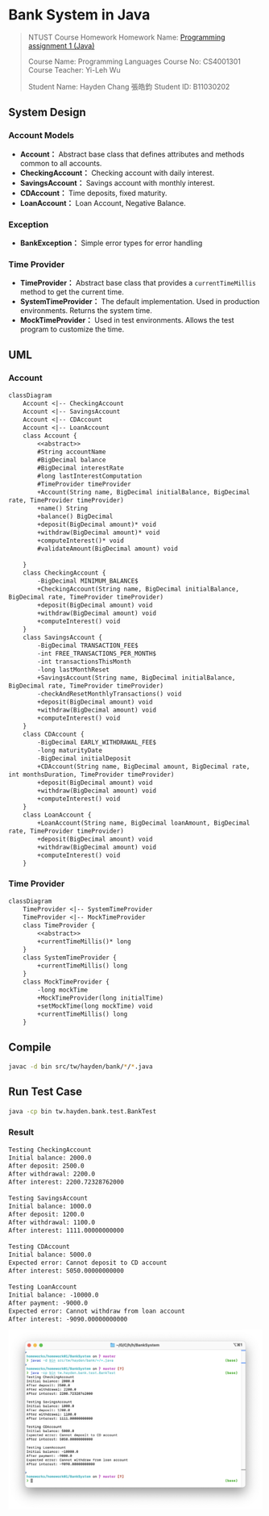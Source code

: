 # Bank System in Java

> NTUST Course Homework
> Homework Name: [Programming assignment 1 (Java)](https://faculty.csie.ntust.edu.tw/~ywu/cs4001301/PA1.TXT)
>
> Course Name: Programming Languages
> Course No: CS4001301
> Course Teacher: Yi-Leh Wu
>
> Student Name: Hayden Chang 張皓鈞
> Student ID: B11030202

## System Design

### Account Models

- **Account：** Abstract base class that defines attributes and methods common to all accounts.
- **CheckingAccount：** Checking account with daily interest.
- **SavingsAccount：** Savings account with monthly interest.
- **CDAccount：** Time deposits, fixed maturity.
- **LoanAccount：** Loan Account, Negative Balance.

### Exception

- **BankException：** Simple error types for error handling

### Time Provider

- **TimeProvider：** Abstract base class that provides a `currentTimeMillis` method to get the current time.
- **SystemTimeProvider：** The default implementation. Used in production environments. Returns the system time.
- **MockTimeProvider：** Used in test environments. Allows the test program to customize the time.

## UML

### Account

```mermaid
classDiagram
    Account <|-- CheckingAccount
    Account <|-- SavingsAccount
    Account <|-- CDAccount
    Account <|-- LoanAccount
    class Account {
        <<abstract>>
        #String accountName
        #BigDecimal balance
        #BigDecimal interestRate
        #long lastInterestComputation
        #TimeProvider timeProvider
        +Account(String name, BigDecimal initialBalance, BigDecimal rate, TimeProvider timeProvider)
        +name() String
        +balance() BigDecimal
        +deposit(BigDecimal amount)* void
        +withdraw(BigDecimal amount)* void
        +computeInterest()* void
        #validateAmount(BigDecimal amount) void

    }
    class CheckingAccount {
        -BigDecimal MINIMUM_BALANCE$
        +CheckingAccount(String name, BigDecimal initialBalance, BigDecimal rate, TimeProvider timeProvider)
        +deposit(BigDecimal amount) void
        +withdraw(BigDecimal amount) void
        +computeInterest() void
    }
    class SavingsAccount {
        -BigDecimal TRANSACTION_FEE$
        -int FREE_TRANSACTIONS_PER_MONTH$
        -int transactionsThisMonth
        -long lastMonthReset
        +SavingsAccount(String name, BigDecimal initialBalance, BigDecimal rate, TimeProvider timeProvider)
        -checkAndResetMonthlyTransactions() void
        +deposit(BigDecimal amount) void
        +withdraw(BigDecimal amount) void
        +computeInterest() void
    }
    class CDAccount {
        -BigDecimal EARLY_WITHDRAWAL_FEE$
        -long maturityDate
        -BigDecimal initialDeposit
        +CDAccount(String name, BigDecimal amount, BigDecimal rate, int monthsDuration, TimeProvider timeProvider)
        +deposit(BigDecimal amount) void
        +withdraw(BigDecimal amount) void
        +computeInterest() void
    }
    class LoanAccount {
        +LoanAccount(String name, BigDecimal loanAmount, BigDecimal rate, TimeProvider timeProvider)
        +deposit(BigDecimal amount) void
        +withdraw(BigDecimal amount) void
        +computeInterest() void
    }

```

### Time Provider

```mermaid
classDiagram
    TimeProvider <|-- SystemTimeProvider
    TimeProvider <|-- MockTimeProvider
    class TimeProvider {
        <<abstract>>
        +currentTimeMillis()* long
    }
    class SystemTimeProvider {
        +currentTimeMillis() long
    }
    class MockTimeProvider {
        -long mockTime
        +MockTimeProvider(long initialTime)
        +setMockTime(long mockTime) void
        +currentTimeMillis() long
    }
```



## Compile

```bash
javac -d bin src/tw/hayden/bank/*/*.java
```

## Run Test Case

```bash
java -cp bin tw.hayden.bank.test.BankTest
```

### Result

```
Testing CheckingAccount
Initial balance: 2000.0
After deposit: 2500.0
After withdrawal: 2200.0
After interest: 2200.72328762000

Testing SavingsAccount
Initial balance: 1000.0
After deposit: 1200.0
After withdrawal: 1100.0
After interest: 1111.00000000000

Testing CDAccount
Initial balance: 5000.0
Expected error: Cannot deposit to CD account
After interest: 5050.00000000000

Testing LoanAccount
Initial balance: -10000.0
After payment: -9000.0
Expected error: Cannot withdraw from loan account
After interest: -9090.00000000000

```

![Test Result](assets/test_result_01.png)

